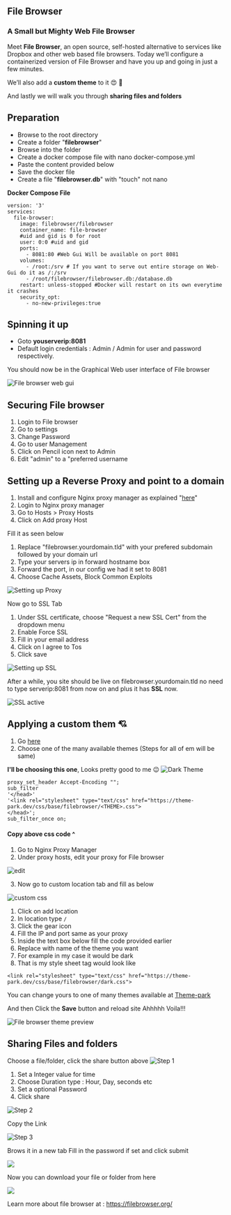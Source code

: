 ## File Browser
### A Small but Mighty Web File Browser

Meet **File Browser**, an open source, self-hosted alternative to services like Dropbox and other web based file browsers. Today we’ll configure a containerized version of File Browser and have you up and going in just a few minutes. 

We’ll also add a **custom theme** to it 😍 🥰

And lastly we will walk you through **sharing files and folders** 

## Preparation

- Browse to the root directory
- Create a folder "**filebrowser**"
- Browse into the folder
- Create a docker compose file with nano docker-compose.yml
- Paste the content provided below
- Save the docker file
- Create a file "**filebrowser.db**" with "touch" not nano

**Docker Compose File**

```
version: '3'
services:
  file-browser:
    image: filebrowser/filebrowser
    container_name: file-browser
	#uid and gid is 0 for root
    user: 0:0 #uid and gid
    ports:
      - 8081:80 #Web Gui Will be available on port 8081
    volumes:
      - /root:/srv # If you want to serve out entire storage on Web-Gui do it as /:/srv
      - /root/filebrowser/filebrowser.db:/database.db
    restart: unless-stopped #Docker will restart on its own everytime it crashes
    security_opt:
      - no-new-privileges:true
```


## Spinning it up
- Goto **youserverip:8081**
- Default login credentials : 	Admin / Admin for user and password respectively.

You should now be in the Graphical Web user interface of File browser

![File browser web gui](https://i.imgur.com/PkMkK8p.png)

## Securing File browser

1. Login to File browser
2. Go to settings
3. Change Password
4. Go to user Management
5. Click on Pencil icon next to Admin
6. Edit "admin" to a "preferred username

## Setting up a Reverse Proxy and point to a domain

1. Install and configure Nginx proxy manager as explained "[here](https://forum.cyberalliance.in/public/d/17-install-nginx-proxy-manager)"
2. Login to Nginx proxy manager
3. Go to Hosts > Proxy Hosts
4. Click on Add proxy Host

Fill it as seen below

1. Replace "filebrowser.yourdomain.tld" with your prefered subdomain followed by your domain url
2. Type your servers ip in forward hostname box
3. Forward the port, in our config we had it set to 8081
4. Choose Cache Assets, Block Common Exploits

![Setting up Proxy](https://i.imgur.com/6yMYmRO.png)

Now go to SSL Tab

1. Under SSL certificate, choose "Request a new SSL Cert" from the dropdown menu
2. Enable Force SSL
3. Fill in your email address
4. Click on I agree to Tos
5. Click save

![Setting up SSL](https://i.imgur.com/kigFJzL.png)

After a while, you site should be live on filebrowser.yourdomain.tld no need to type
serverip:8081 from now on and plus it has **SSL** now.

![SSL active](https://i.imgur.com/6OA1Fu8.png)

## Applying a custom them 💘

1. Go [here](https://docs.theme-park.dev/themes/filebrowser/#screenshots)
2. Choose one of the many available themes (Steps for all of em will be same)

**I'll be choosing this one**, Looks pretty good to me 😉
![Dark Theme](https://docs.theme-park.dev/site_assets/filebrowser/dark.png)

```
proxy_set_header Accept-Encoding "";
sub_filter
'</head>'
'<link rel="stylesheet" type="text/css" href="https://theme-park.dev/css/base/filebrowser/<THEME>.css">
</head>';
sub_filter_once on;
```

#### Copy above css code ^

1. Go to Nginx Proxy Manager
2. Under proxy hosts, edit your proxy for File browser 

![edit](https://i.imgur.com/GTiu3oy.png)

3. Now go to custom location tab and fill as below

![custom css](https://i.imgur.com/Ub1iDLs.png)

1. Click on add location
2. In location type `/`
3. Click the gear icon
4. Fill the IP and port same as your proxy
5. Inside the text box below fill the code provided earlier
6. Replace <THEME> with name of the theme you want
7. For example in my case it would be dark
8. That is my style sheet tag would look like

`<link rel="stylesheet" type="text/css" href="https://theme-park.dev/css/base/filebrowser/dark.css">`

You can change yours to one of many themes available at
[Theme-park](https://docs.theme-park.dev/themes/filebrowser/#screenshots)

And then Click the **Save** button and reload site
Ahhhhh Voila!!!

![File browser theme preview](https://i.imgur.com/xki0DAm.png)

## Sharing Files and folders

Choose a file/folder, click the share button above
![Step 1](https://i.imgur.com/2KUP0PK.png)
1. Set a Integer value for time
2. Choose Duration type : Hour, Day, seconds etc
3. Set a optional Password
4. Click share

![Step 2](https://i.imgur.com/iI6jdzd.png)

Copy the Link

![Step 3](https://i.imgur.com/5UplL9w.png)

Brows it in a new tab
Fill in the password if set and click submit

![](https://i.imgur.com/Kq7Nt3s.png)

Now you can download your file or folder from here

![](https://i.imgur.com/RxyuoQ7.png)

Learn more about file browser at : https://filebrowser.org/

